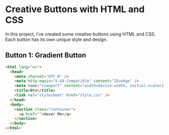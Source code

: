 # Creative Buttons with HTML and CSS

In this project, I've created some creative buttons using HTML and CSS. Each button has its own unique style and design.

## Button 1: Gradient Button

```html
<html lang="en">
  <head>
    <meta charset="UTF-8" />
    <meta http-equiv="X-UA-Compatible" content="IE=edge" />
    <meta name="viewport" content="width=device-width, initial-scale=1.0" />
    <title>Btn</title>
    <link rel="stylesheet" href="style.css" />
  </head>
  <body>
    <section class="container">
      <a href="">Hover Me</a>
    </section>
  </body>
</html>

